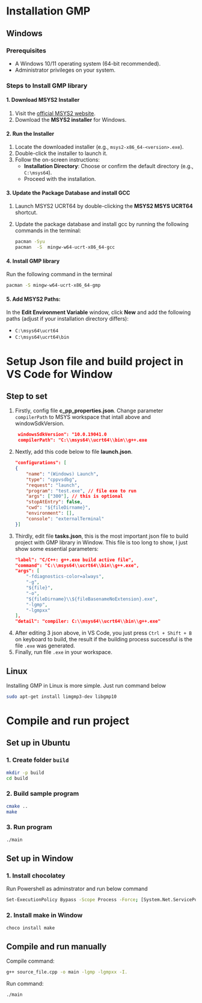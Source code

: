 # Installation GMP
## Windows

### Prerequisites

- A Windows 10/11 operating system (64-bit recommended).
- Administrator privileges on your system.


### Steps to Install GMP library

#### 1. Download MSYS2 Installer

1. Visit the [official MSYS2 website](https://www.msys2.org/).
2. Download the **MSYS2 installer** for Windows.

#### 2. Run the Installer

1. Locate the downloaded installer (e.g., `msys2-x86_64-<version>.exe`).
2. Double-click the installer to launch it.
3. Follow the on-screen instructions:
   - **Installation Directory**: Choose or confirm the default directory (e.g., `C:\msys64`).
   - Proceed with the installation.

#### 3. Update the Package Database and install GCC

1. Launch MSYS2 UCRT64 by double-clicking the **MSYS2 MSYS UCRT64** shortcut.
2. Update the package database and install gcc by running the following commands in the terminal:

   ```bash
   pacman -Syu
   pacman  -S  mingw-w64-ucrt-x86_64-gcc
#### 4. Install GMP library
Run the following command in the terminal

   ```bash
   pacman -S mingw-w64-ucrt-x86_64-gmp
   ```
#### 5. Add MSYS2 Paths: 
In the **Edit Environment Variable** window, click **New** and add the following paths (adjust if your installation directory differs):
- `C:\msys64\ucrt64` 
- `C:\msys64\ucrt64\bin` 

# Setup Json file and build project in VS Code for Window
## Step to set
1. Firstly, config file **c_pp_properties.json**. Change parameter `compilerPath` to MSYS workspace that intall above and windowSdkVersion.
   ```json
    windowsSdkVersion": "10.0.19041.0
    compilerPath": "C:\\msys64\\ucrt64\\bin\\g++.exe

2. Nextly, add this code below to file **launch.json**. 
    ```json
    "configurations": [
    {
        "name": "(Windows) Launch",
        "type": "cppvsdbg",
        "request": "launch",
        "program": "test.exe", // file exe to run
        "args": ["300"], // this is optional
        "stopAtEntry": false,
        "cwd": "${fileDirname}",
        "environment": [],
        "console": "externalTerminal"
    }]

3. Thirdly, edit file **tasks.json**, this is the most important json file to build project with GMP library in Window. This file is too long to show, I just show some essential parameters:
    ```json
    "label": "C/C++: g++.exe build active file",
	"command": "C:\\msys64\\ucrt64\\bin\\g++.exe",
    "args": [
		"-fdiagnostics-color=always",
		"-g",
		"${file}",
		"-o",
		"${fileDirname}\\${fileBasenameNoExtension}.exe",
		"-lgmp",
		"-lgmpxx"
	],
    "detail": "compiler: C:\\msys64\\ucrt64\\bin\\g++.exe"
4. After editing 3 json above, in VS Code, you just press `Ctrl + Shift + B` on keyboard to build, the result if the building process successful is the file `.exe` was generated.
5. Finally, run file `.exe` in your workspace.

## Linux
Installing GMP in Linux is more simple. Just run command below
```bash
sudo apt-get install limgmp3-dev libgmp10
```

# Compile and run project

## Set up in Ubuntu
### 1. Create folder `build`
```bash
mkdir -p build
cd build
```
### 2. Build sample program
```bash
cmake ..
make
```
### 3. Run program
```bash
./main
```
## Set up in Window
### 1. Install chocolatey
Run Powershell as adminstrator and run below command
```bash
Set-ExecutionPolicy Bypass -Scope Process -Force; [System.Net.ServicePointManager]::SecurityProtocol = [System.Net.ServicePointManager]::SecurityProtocol -bor 3072; iex ((New-Object System.Net.WebClient).DownloadString('https://community.chocolatey.org/install.ps1'))
```
### 2. Install make in Window
```bash
choco install make
```

## Compile and run manually
Compile command:
```bash
g++ source_file.cpp -o main -lgmp -lgmpxx -I.
```
Run command:
```bash
./main
```